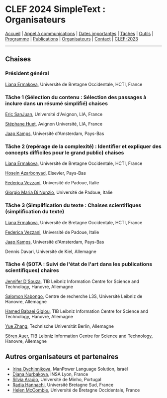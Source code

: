 # CLEF 2024 SimpleText : Organisateurs

[Accueil](./) | [Appel à communications](./CFP) | [Dates importantes](./dates) | [Tâches](./tasks) | [Outils](./tools) | [Programme](./program) | [Publications](./publications) | [Organisateurs](./organizers) | [Contact](./contact) | [CLEF-2023](https://simpletext-project.com/2023/clef/)

---

## Chaises

### Président général
[Liana Ermakova](https://nouveau.univ-brest.fr/hcti/fr/membre/liana-ermakova), Université de Bretagne Occidentale, HCTI, France

### Tâche 1 (Sélection du contenu : Sélection des passages à inclure dans un résumé simplifié) chaises
[Eric SanJuan](https://termwatch.es/), Université d'Avignon, LIA, France

[Stéphane Huet](https://cv.archives-ouvertes.fr/shuet), Avignon Université, LIA, France

[Jaap Kamps](https://e.humanities.uva.nl/), Université d'Amsterdam, Pays-Bas

### Tâche 2 (repérage de la complexité) : Identifier et expliquer des concepts difficiles pour le grand public) chaises
[Liana Ermakova](https://nouveau.univ-brest.fr/hcti/fr/membre/liana-ermakova), Université de Bretagne Occidentale, HCTI, France

[Hosein Azarbonyad](https://scholar.google.com/citations?user=JHL38zQAAAAJ&hl=en), Elsevier, Pays-Bas

[Federica Vezzani](https://www.dei.unipd.it/~vezzanif/), Université de Padoue, Italie

[Giorgio Maria Di Nunzio](https://www.dei.unipd.it/~dinunzio/MyAcademicPage/Welcome.html), Université de Padoue, Italie

### Tâche 3 (Simplification du texte : Chaises scientifiques (simplification du texte)
[Liana Ermakova](https://nouveau.univ-brest.fr/hcti/fr/membre/liana-ermakova), Université de Bretagne Occidentale, HCTI, France

[Federica Vezzani](https://www.dei.unipd.it/~vezzanif/), Université de Padoue, Italie

[Jaap Kamps](https://e.humanities.uva.nl/), Université d'Amsterdam, Pays-Bas

Dennis Davari, Université de Kiel, Allemagne

### Tâche 4 (SOTA : Suivi de l'état de l'art dans les publications scientifiques) chaires
[Jennifer D'Souza](https://www.tib.eu/en/research-development/research-groups-and-labs/data-science-and-digital-libraries/staff/jennifer-dsouza), TIB Leibniz Information Centre for Science and Technology, Hanovre, Allemagne

[Salomon Kabongo](https://skabongo.github.io/), Centre de recherche L3S, Université Leibniz de Hanovre, Allemagne

[Hamed Babaei Giglou](https://scholar.google.com/citations?user=Sehm6tMAAAAJ&hl=en), TIB Leibniz Information Centre for Science and Technology, Hanovre, Allemagne

[Yue Zhang](https://www.researchgate.net/profile/Yue-Zhang-231), Technische Universität Berlin, Allemagne

[Sören Auer](https://www.tib.eu/de/forschung-entwicklung/forschungsgruppen-und-labs/data-science-and-digital-libraries/mitarbeiterinnen-und-mitarbeiter/soeren-auer), TIB Leibniz Information Centre for Science and Technology, Hanovre, Allemagne

## Autres organisateurs et partenaires

* [Irina Ovchinnikova](https://independent.academia.edu/OvchinnikovaIrina), ManPower Language Solution, Israël
* [Diana Nurbakova](https://liris.cnrs.fr/en/member-page/diana-nurbakova), INSA Lyon, France
* [Sílvia Araújo](https://www.researchgate.net/profile/Silvia-Araujo-2), Université de Minho, Portugal
* [Radia Hannachi](https://cv.hal.science/radia-hannachi), Université Bretagne Sud, France
* [Helen McCombie](https://www.linkedin.com/in/helen-mccombie-a7a2176a/?originalSubdomain=fr), Université de Bretagne Occidentale, France
